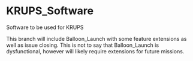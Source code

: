 # KRUPS_Software
Software to be used for KRUPS

This branch will include Balloon_Launch with some feature extensions as well as issue closing.
This is not to say that Balloon_Launch is dysfunctional, however will likely require extensions for future missions.
